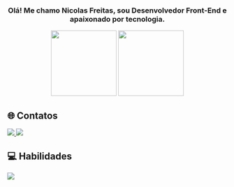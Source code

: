 ### <p align="center">Olá! Me chamo Nicolas Freitas, sou Desenvolvedor Front-End e apaixonado por tecnologia.</p>

<p align="center">
<img height="150" src="https://github-readme-stats.vercel.app/api?username=nicolasfreitas-dev&show_icons=true&theme=jolly&locale=pt-br&rank_icon=github&hide=contribs" />
<img height="150" src="https://github-readme-stats.vercel.app/api/top-langs/?username=nicolasfreitas-dev&layout=compact&theme=jolly&locale=pt-br" />
</p>

## 🌐 Contatos

  <a href="mailto:nicolasfpdev@gmail.com" target="_blank">
    <img src="https://skillicons.dev/icons?i=gmail" />
  </a>
  <a href="https://www.linkedin.com/in/nicolasfreitas-dev/" target="_blank">
    <img src="https://skillicons.dev/icons?i=linkedin" />
  </a>

## 💻 Habilidades

  <a href="https://skillicons.dev">
    <img src="https://skillicons.dev/icons?i=html,css,js,git,react,typescript,tailwindcss,sass" />
  </a>
